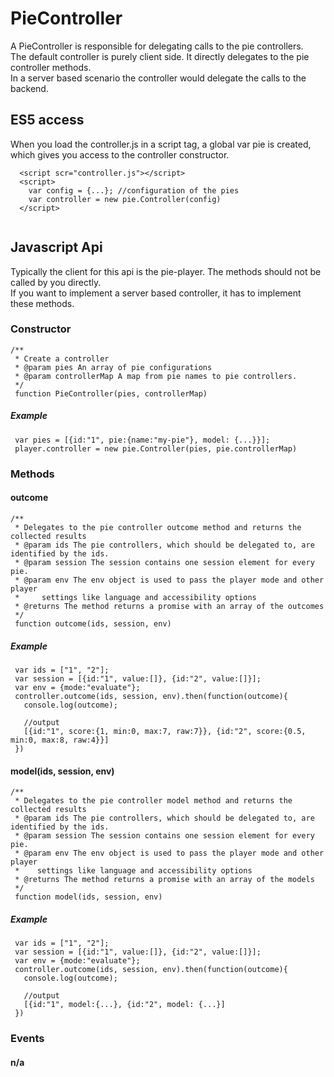 # PieController 
A PieController is responsible for delegating calls to the pie controllers.  
The default controller is purely client side. It directly delegates to the pie controller methods.   
In a server based scenario the controller would delegate the calls to the backend.                   

## ES5 access 
When you load the controller.js in a script tag, a global var pie is created, which gives you access to the controller constructor.

 ```
   <script scr="controller.js"></script>
   <script>
     var config = {...}; //configuration of the pies
     var controller = new pie.Controller(config)
   </script>
   
 ```
   
## Javascript Api
Typically the client for this api is the pie-player. The methods should not be called by you directly.  
If you want to implement a server based controller, it has to implement these methods.
      
### Constructor 
 ```
 /**
  * Create a controller
  * @param pies An array of pie configurations
  * @param controllerMap A map from pie names to pie controllers.   
  */
  function PieController(pies, controllerMap) 
 ```

##### Example

 ```
  var pies = [{id:"1", pie:{name:"my-pie"}, model: {...}}];
  player.controller = new pie.Controller(pies, pie.controllerMap)
 ```
 
### Methods

#### outcome
 ```
 /**
  * Delegates to the pie controller outcome method and returns the collected results
  * @param ids The pie controllers, which should be delegated to, are identified by the ids.
  * @param session The session contains one session element for every pie.
  * @param env The env object is used to pass the player mode and other player 
  *     settings like language and accessibility options
  * @returns The method returns a promise with an array of the outcomes
  */
  function outcome(ids, session, env) 
 ```

##### Example

 ```
  var ids = ["1", "2"];
  var session = [{id:"1", value:[]}, {id:"2", value:[]}];
  var env = {mode:"evaluate"};
  controller.outcome(ids, session, env).then(function(outcome){
    console.log(outcome);
    
    //output 
    [{id:"1", score:{1, min:0, max:7, raw:7}}, {id:"2", score:{0.5, min:0, max:8, raw:4}}]
  })
 ```

#### model(ids, session, env)
 ```
 /**
  * Delegates to the pie controller model method and returns the collected results
  * @param ids The pie controllers, which should be delegated to, are identified by the ids.
  * @param session The session contains one session element for every pie.
  * @param env The env object is used to pass the player mode and other player 
  *    settings like language and accessibility options
  * @returns The method returns a promise with an array of the models
  */
  function model(ids, session, env) 
 ```

##### Example 

 ```
  var ids = ["1", "2"];
  var session = [{id:"1", value:[]}, {id:"2", value:[]}];
  var env = {mode:"evaluate"};
  controller.outcome(ids, session, env).then(function(outcome){
    console.log(outcome);
    
    //output 
    [{id:"1", model:{...}, {id:"2", model: {...}]
  })
 ```
 
### Events
 
#### n/a  
  
 
 
 
